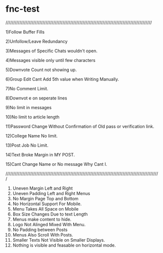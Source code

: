 # fnc-test
///////////////////////////////////////////////////////////////////////////////////////////////

1)Follow Buffer Fills

2)Unfollow/Leave Redundancy

3)Messages of Specific Chats wouldn't open.

4)Messages visible only until few characters

5)Downvote Count not showing up.

6)Group Edit Cant Add 5th value when Writing Manually.

7)No Comment Limit.

8)Downvot e on seperate lines

9)No limit in messages

10)No limit to article length

11)Password Change Without Confirmation of Old pass or verification link.

12)College Name No limit.

13)Post Job No Limit.

14)Text Broke Margin in MY POST.

15)Cant Change Name or No message Why Cant I.


////////////////////////////////////////////////////////////////////////////////////////////////////

1) Uneven Margin Left and Right
2) Uneven Padding Left and Right Menus
3) No Margin Page Top and Bottom
4) No Horizontal Support For Mobile.
5) Menu Takes All Space on Mobile
6) Box Size Changes Due to text Length
7) Menus make content to hide.
8) Logo Not Alinged Mixed With Menu.
9) No Padding between Posts
10) Menus Also Scroll With Posts.
11) Smaller Texts Not Visible on Smaller Displays.
12) Nothing is visible and feasable on horizontal mode.
